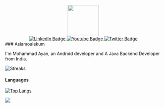 <div id="header" align="center">
  <img src="https://media.giphy.com/media/M9gbBd9nbDrOTu1Mqx/giphy.gif" width="100"/>
<div id="badges">
  <a href="https://in.linkedin.com/in/mohammad-ayan-5921a7250">
    
  <img src="https://img.shields.io/badge/LinkedIn-blue?style=for-the-badge&logo=linkedin&logoColor=white" alt="LinkedIn Badge"/>
 </a>
  <a href="https://in.linkedin.com/in/mohammad-ayan-5921a7250](https://youtube.com/@a_dev6696?si=wJFsVkYR4IzZNRg0">
    
  <img src="https://img.shields.io/badge/YouTube-red?style=for-the-badge&logo=youtube&logoColor=white" alt="Youtube Badge"/>
  </a>
<a href="https://x.com/AyanAfaq92477">
  
  <img src="https://img.shields.io/badge/Twitter-blue?style=for-the-badge&logo=twitter&logoColor=white" alt="Twitter Badge"/>
  </a>
</div>
</div>
### Aslamoalekum 

I'm Mohammad Ayan, an Android developer  and  A Java Backend Developer from India.

<!--#### GitHub Stats
![Stats](https://github-readme-stats.vercel.app/api?username=mohammad-ayan-008&theme=onedark&hide_border=false&count_private=true)<br/>-->
![Streaks](https://github-readme-streak-stats.herokuapp.com/?user=itsaky&theme=dark&hide_border=false)<br/>

#### Languages
[![Top Langs](https://github-readme-stats.vercel.app/api/top-langs/?username=mohammad-ayan-008&theme=dark&layout=compact&hide_border=false)](https://github.com/anuraghazra/github-readme-stats)

![](https://komarev.com/ghpvc/?username=mohammad-ayan-008&color=2196f3)
